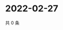 # 2022-02-27

共 0 条

<!-- BEGIN WEIBO -->
<!-- 最后更新时间 Sun Feb 27 2022 21:14:28 GMT+0800 (China Standard Time) -->

<!-- END WEIBO -->
